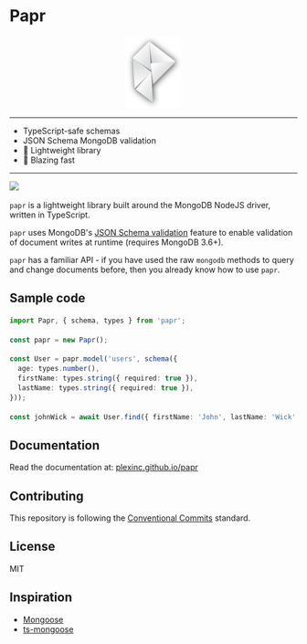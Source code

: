 # Papr

<div align="center">
	<img alt="Papr" height="125" src="docs/logo.webp" width="98" />
</div>

---

- TypeScript-safe schemas
- JSON Schema MongoDB validation
- :tada: Lightweight library
- :rocket: Blazing fast

---

![](https://github.com/plexinc/papr/actions/workflows/ci.yaml/badge.svg)

`papr` is a lightweight library built around the MongoDB NodeJS driver, written in TypeScript.

`papr` uses MongoDB's [JSON Schema validation](https://docs.mongodb.com/manual/core/schema-validation/#json-schema) feature to enable validation of document writes at runtime (requires MongoDB 3.6+).

`papr` has a familiar API - if you have used the raw `mongodb` methods to query and change documents before, then you already know how to use `papr`.

## Sample code

<!-- prettier-ignore -->
```ts
import Papr, { schema, types } from 'papr';

const papr = new Papr();

const User = papr.model('users', schema({
  age: types.number(),
  firstName: types.string({ required: true }),
  lastName: types.string({ required: true }),
}));

const johnWick = await User.find({ firstName: 'John', lastName: 'Wick' });
```

## Documentation

Read the documentation at: [plexinc.github.io/papr](https://plexinc.github.io/papr/)

## Contributing

This repository is following the [Conventional Commits](https://www.conventionalcommits.org/en/v1.0.0/) standard.

## License

MIT

## Inspiration

- [Mongoose](https://mongoosejs.com/)
- [ts-mongoose](https://github.com/lstkz/ts-mongoose)
